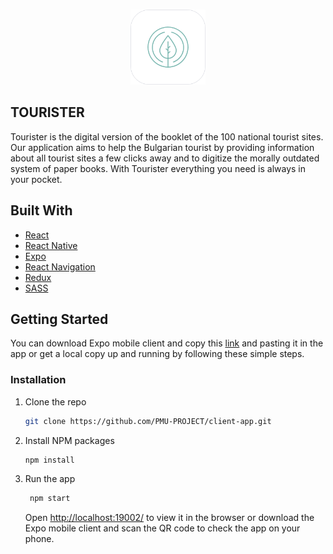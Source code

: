 <!-- PROJECT LOGO -->
<br />
<p align="center">
  <a href="https://github.com/genadi53/react-shop-app">
    <img src="assets/images/logo-white.png" alt="tourister-logo-white-bg" width="120" height="120">
  </a>

## TOURISTER

Tourister is the digital version of the booklet of the 100 national tourist sites. Our application aims to help the Bulgarian tourist by providing information about all tourist sites a few clicks away and to digitize the morally outdated system of paper books. With Tourister everything you need is always in your pocket.
  
## Built With

- [React](https://reactjs.org/)
- [React Native](https://reactnative.dev/)
- [Expo](https://docs.expo.dev/)
- [React Navigation](https://reactnavigation.org/)
- [Redux](https://redux.js.org/)
- [SASS](https://sass-lan)

<!-- GETTING STARTED -->

## Getting Started

You can download Expo mobile client and copy this [link](https://expo.dev/@gen44o/tourister) and pasting it in the app or get a local copy up and running by following these simple steps.

### Installation

1. Clone the repo
   ```sh
   git clone https://github.com/PMU-PROJECT/client-app.git
   ```
2. Install NPM packages
   ```sh
   npm install
   ```
3. Run the app

   ```sh
    npm start
   ```

   Open [http://localhost:19002/](http://localhost:19002/) to view it in the browser or download the Expo mobile client and scan the QR code to check the app on your phone.
